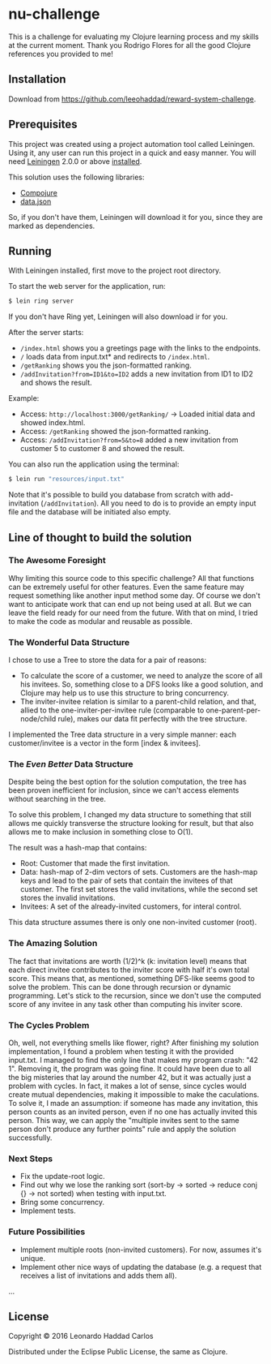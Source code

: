 # nu-challenge

This is a challenge for evaluating my Clojure learning process and my skills at the current moment.
Thank you Rodrigo Flores for all the good Clojure references you provided to me!

## Installation

Download from https://github.com/leeohaddad/reward-system-challenge.

## Prerequisites

This project was created using a project automation tool called Leiningen.
Using it, any user can run this project in a quick and easy manner.
You will need [Leiningen][] 2.0.0 or above [installed][leiningen-download].

This solution uses the following libraries:

- [Compojure][http-endpoints-lib]
- [data.json][json-lib]

So, if you don't have them, Leiningen will download it for you, since they are marked as dependencies.

## Running

With Leiningen installed, first move to the project root directory.

To start the web server for the application, run:

```sh
$ lein ring server
```

If you don't have Ring yet, Leiningen will also download ir for you.

After the server starts:
 - `/index.html` shows you a greetings page with the links to the endpoints.
 - `/` loads data from input.txt* and redirects to `/index.html`.
 - `/getRanking` shows you the json-formatted ranking.
 - `/addInvitation?from=ID1&to=ID2` adds a new invitation from ID1 to ID2 and shows the result.

 Example:
 - Access: `http://localhost:3000/getRanking/` -> Loaded initial data and showed index.html.
 - Access: `/getRanking` showed the json-formatted ranking.
 - Access: `/addInvitation?from=5&to=8` added a new invitation from customer 5 to customer 8 and showed the result.

You can also run the application using the terminal:

```sh
$ lein run "resources/input.txt"
```

Note that it's possible to build you database from scratch with add-invitation (`/addInvitation`).
All you need to do is to provide an empty input file and the database will be initiated also empty.

## Line of thought to build the solution

### The Awesome Foresight

Why limiting this source code to this specific challenge? All that functions can be extremely useful for other features.
Even the same feature may request something like another input method some day.
Of course we don't want to anticipate work that can end up not being used at all. But we can leave the field ready for our need from the future.
With that on mind, I tried to make the code as modular and reusable as possible.

### The Wonderful Data Structure

I chose to use a Tree to store the data for a pair of reasons:

 - To calculate the score of a customer, we need to analyze the score of all his invitees. So, something close to a DFS looks like a good solution, and Clojure may help us to use this structure to bring concurrency.
 - The inviter-invitee relation is similar to a parent-child relation, and that, allied to the one-inviter-per-invitee rule (comparable to one-parent-per-node/child rule), makes our data fit perfectly with the tree structure.

I implemented the Tree data structure in a very simple manner: each customer/invitee is a vector in the form [index & invitees].

### The *Even Better* Data Structure

Despite being the best option for the solution computation, the tree has been proven inefficient for inclusion, since we can't access elements without searching in the tree.

To solve this problem, I changed my data structure to something that still allows me quickly transverse the structure looking for result, but that also allows me to make inclusion in something close to O(1).

The result was a hash-map that contains:
 - Root: Customer that made the first invitation.
 - Data: hash-map of 2-dim vectors of sets. Customers are the hash-map keys and lead to the pair of sets that contain the invitees of that customer. The first set stores the valid invitations, while the second set stores the invalid invitations.
 - Invitees: A set of the already-invited customers, for interal control.

This data structure assumes there is only one non-invited customer (root).

### The Amazing Solution

The fact that invitations are worth (1/2)^k (k: invitation level) means that each direct invitee contributes to the inviter score with half it's own total score.
This means that, as mentioned, something DFS-like seems good to solve the problem.
This can be done through recursion or dynamic programming. Let's stick to the recursion, since we don't use the computed score of any invitee in any task other than computing his inviter score. 

### The Cycles Problem

Oh, well, not everything smells like flower, right? After finishing my solution implementation, I found a problem when testing it with the provided input.txt. I managed to find the only line that makes my program crash: "42 1". Removing it, the program was going fine. It could have been due to all the big misteries that lay around the number 42, but it was actually just a problem with cycles.
In fact, it makes a lot of sense, since cycles would create mutual dependencies, making it impossible to make the caculations.
To solve it, I made an assumption: if someone has made any invitation, this person counts as an invited person, even if no one has actually invited this person.
This way, we can apply the "multiple invites sent to the same person don't produce any further points" rule and apply the solution successfully.

### Next Steps

 - Fix the update-root logic.
 - Find out why we lose the ranking sort (sort-by -> sorted -> reduce conj {} -> not sorted) when testing with input.txt.
 - Bring some concurrency.
 - Implement tests.

### Future Possibilities

 - Implement multiple roots (non-invited customers). For now, assumes it's unique.
 - Implement other nice ways of updating the database (e.g. a request that receives a list of invitations and adds them all).

...

## License

Copyright © 2016 Leonardo Haddad Carlos

Distributed under the Eclipse Public License, the same as Clojure.

[//]: # (These are reference links used in the body of this note and get stripped out when the markdown processor does its job. There is no need to format nicely because it shouldn't be seen. Thanks SO - http://stackoverflow.com/questions/4823468/store-comments-in-markdown-syntax)

   [leiningen-download]: <http://leiningen.org/>
   [leiningen]: <https://github.com/technomancy/leiningen>
   [http-endpoints-lib]: <https://github.com/weavejester/compojure>
   [json-lib]: <https://github.com/clojure/data.json>